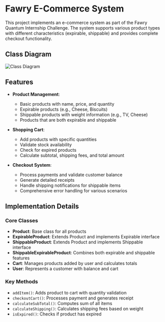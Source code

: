 # Fawry E-Commerce System

This project implements an e-commerce system as part of the Fawry Quantum Internship Challenge. The system supports various product types with different characteristics (expirable, shippable) and provides complete checkout functionality.
## Class Diagram
![Class Diagram](https://github.com/user-attachments/assets/1a9ecad9-1abf-481d-8ea4-8b4ef71a9420)
## Features

- **Product Management**:
  - Basic products with name, price, and quantity
  - Expirable products (e.g., Cheese, Biscuits)
  - Shippable products with weight information (e.g., TV, Cheese)
  - Products that are both expirable and shippable

- **Shopping Cart**:
  - Add products with specific quantities
  - Validate stock availability
  - Check for expired products
  - Calculate subtotal, shipping fees, and total amount

- **Checkout System**:
  - Process payments and validate customer balance
  - Generate detailed receipts
  - Handle shipping notifications for shippable items
  - Comprehensive error handling for various scenarios



## Implementation Details

### Core Classes

- **Product**: Base class for all products
- **ExpirableProduct**: Extends Product and implements Expirable interface
- **ShippableProduct**: Extends Product and implements Shippable interface
- **ShippableExpirableProduct**: Combines both expirable and shippable features
- **Cart**: Manages products added by user and calculates totals
- **User**: Represents a customer with balance and cart

### Key Methods

- `addItem()`: Adds product to cart with quantity validation
- `checkoutCart()`: Processes payment and generates receipt
- `calculateSubTotal()`: Computes sum of all items
- `calculateShipping()`: Calculates shipping fees based on weight
- `isExpired()`: Checks if product has expired
